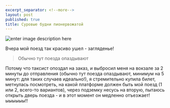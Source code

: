 ```yaml
---
excerpt_separator: <!--more-->
layout: post
published: true
title: Суровые будни пионервожатой
---
```

![enter image description here](https://farm1.staticflickr.com/398/19888520596_999ee06a2d_k.jpg)

Вчера мой поезд так красиво ушел - загляденье! 

> Обычно тут поезда опаздывают

Потому что таксист опоздал на заказ, и выбросил меня на вокзале за 2 минуты до отправления (обычно тут поезда опаздывают, минимум на 5 минут: для таких случаев идеально!), я стремительно купила билет, метнулась посмотреть, на какой платформе должен быть мой поезд (1 или 2, всего-то вариантов), через подземку несусь на вторую, пытаюсь открыть дверь поезда - и в этот момент он медленно отъезжает! ыыыыыы!! 


